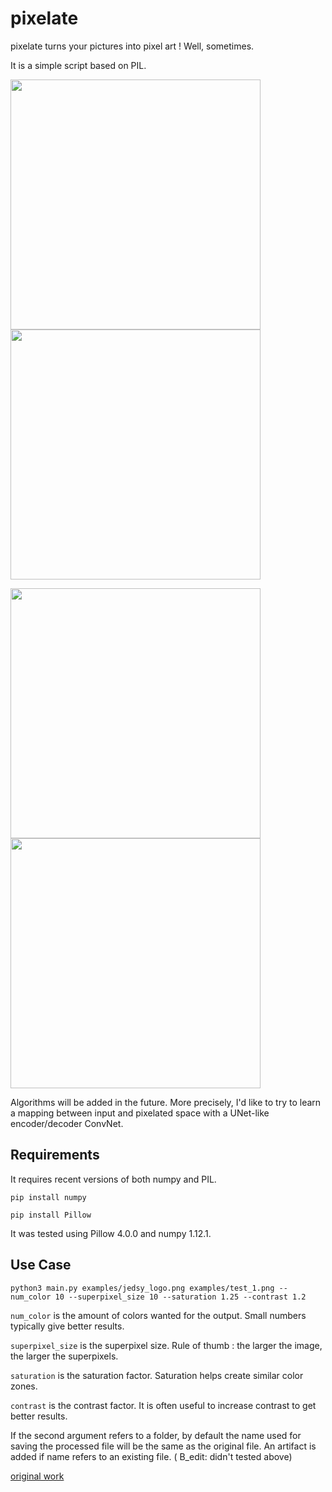 # pixelate

pixelate turns your pictures into pixel art ! Well, sometimes.

It is a simple script based on PIL.

<img src="/examples/akira.jpg" alt="" width="400"/> <img src="/examples/akira_pix.png" alt="" width="400"/>  

<img src="/examples/kid.jpg" alt="" width="400"/> <img src="/examples/kid_pix.png" alt="" width="400"/>  

Algorithms will be added in the future. More precisely, I'd like to try to learn a mapping between input and pixelated space with a UNet-like encoder/decoder ConvNet.

## Requirements

It requires recent versions of both numpy and PIL.

`pip install numpy`

`pip install Pillow`

It was tested using Pillow 4.0.0 and numpy 1.12.1.

## Use Case

`python3 main.py examples/jedsy_logo.png examples/test_1.png --num_color 10 --superpixel_size 10 --saturation 1.25 --contrast 1.2`

`num_color` is the amount of colors wanted for the output. Small numbers typically give better results.

`superpixel_size` is the superpixel size. Rule of thumb : the larger the image, the larger the superpixels.

`saturation` is the saturation factor. Saturation helps create similar color zones.

`contrast` is the contrast factor. It is often useful to increase contrast to get better results.


If the second argument refers to a folder, by default the name used for saving the processed file will be the same as the original file. An artifact is added if name refers to an existing file. ( B_edit: didn't tested above)

[original work](https://github.com/ferretj/pixelate)
